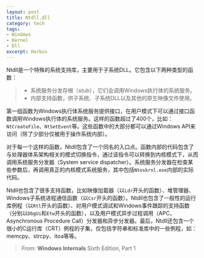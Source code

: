 ```yaml
---
layout: post
title: Ntdll.dll
category: tech
tags:
- Windows
- Kernel
- Dll
excerpt: Harbin
---
```



Ntdll是一个特殊的系统支持库，主要用于子系统DLL。它包含以下两种类型的函数：
> - 系统服务分发存根（stub），它们会调用Windows执行体的系统服务。
> - 内部支持函数，供子系统、子系统DLL以及其他的原生映像文件使用。

第一组函数为Windows执行体系统服务提供接口，在用户模式下可以通过接口函数调用Windows执行体的系统服务。这样的函数超过了400个，比如：`NtCreateFile`、`NtSetEvent`等。这些函数中的大部分都可以通过Windows API来访问（除了少部分仅被用于操作系统内部）。    

对于每一个这样的函数，Ntdll包含了一个同名的入口点。函数内部的代码包含了与处理器体系架构相关的模式切换指令，通过该指令可以转换到内核模式下，从而调用系统服务分发器（System service dispatcher）。系统服务分发器在检查某些参数后，再调用真正的内核模式系统服务，其中包括`Ntoskrnl.exe`内部的实际代码。    

Ntdll也包含了很多支持函数，比如映像加载器（以`Ldr`开头的函数）、堆管理器、Windows子系统进程通信函数（以`Csr`开头的函数）。Ntdll也包含了一般性的运行库例程（以`Rtl`开头的函数）、对用户模式调试和Windows事件跟踪的支持函数（分别以`DbgUi`和`Etw`开头的函数），以及用户模式异步过程调用（APC，Asynchronous Procedure Call）分发器和异步分发器。最后，Ntdll还包含一个很小的C运行库（CRT）例程的子集，仅包括字符串和标准库中的一些例程，如：memcpy、strcpy、itoa等等。

> *From:*  **Windows Internals** Sixth Edition, Part 1 